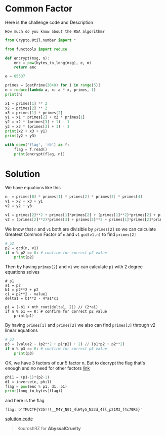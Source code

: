 # Common Factor
Here is the challenge code and Description
```
How much do you know about the RSA algorithm?
```

```python
from Crypto.Util.number import *

from functools import reduce

def encrypt(msg, n):
	enc = pow(bytes_to_long(msg), e, n)
	return enc

e = 65537

primes = [getPrime(2048) for i in range(5)]
n = reduce(lambda a, x: a * x, primes, 1)
print(n)

x1 = primes[1] ** 2
x2 = primes[2] ** 2
x3 = primes[1] * primes[2]
y1 = x1 * primes[2] + x2 * primes[1]
y2 = x2 * (primes[3] + 1) - 1
y3 = x3 * (primes[3] + 1) - 1
print(x2 + x3 + y1)
print(y2 + y3)

with open('flag', 'rb') as f:
	flag = f.read()
	print(encrypt(flag, n))
```

# Solution

We have equations like this
```python
n  = primes[0] * primes[1] * primes[2] * primes[3] * primes[4]
v1 = x2 + x3 + y1
v2 = y2 + y3

v1 = primes[2]**2 + primes[1]*primes[2] + (primes[1]**2)*primes[2] + primes[1]*(primes[2]**2)
v2 = (primes[2]**2)*primes[3] + primes[2]**2 + primes[1]*primes[2]*primes[3] + primes[1]*primes[2] - 2
```

We know that `n` and `v1` both are divisible by `primes[2]` so we can calculate Greatest Common Factor of `n` and `v1` `gcd(v1,n)` to find `primes[2]`
```python
# p2
p2 = gcd(n, v1)
if n % p2 == 0: # confirm for correct p2 value
	print(p2)
```

Then by having `primes[2]` and `v1` we can calculate `p1` with 2 degree equations solves
```
# p1
a1 = p2
b1 = p2**2 + p2
c1 = p2**2 - value1
delta1 = b1**2 - 4*a1*c1

p1 = (-b1 + nth_root(delta1, 2)) // (2*a1)
if n % p1 == 0: # confirm for correct p2 value
	print(p1)
```

By having `primes[1]` and `primes[2]` we also can find `primes[3]` through v2 linear equations
```python
# p3
p3 = (value2 - (p2**2 + p1*p2) + 2) // (p1*p2 + p2**2)
if n % p3 == 0: # confirm for correct p3 value
	print(p3)
```


OK, we have 3 factors of our 5 factor n, But to decrypt the flag that's enough and no need for other factors [link](https://crypto.stackexchange.com/questions/44110/rsa-with-3-primes)
```python
phi1 = (p1-1)*(p2-1)
d1 = inverse(e, phi1)
flag = pow(enc % p1, d1, p1)
print(long_to_bytes(flag))
```

and here is the flag
```
flag: b'TMUCTF{Y35!!!__M4Y_N0t_4lW4y5_N33d_4ll_p21M3_f4c70R5}'
```

[solution code](https://github.com/KooroshRZ/CTF-Writeups/blob/main/TMU2021/Crypto/CommonFactor/solve.py)
<br>
> KouroshRZ for **AbyssalCruelty**